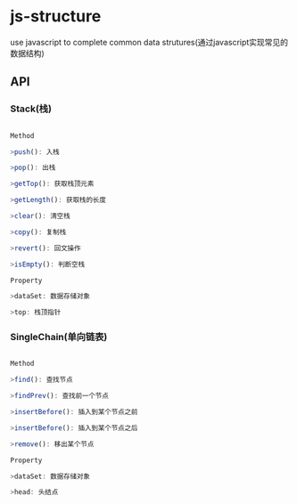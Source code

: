 js-structure
==============

 use javascript to complete common data strutures(通过javascript实现常见的数据结构)


## API

### Stack(栈)

``` javascript

Method

>push(): 入栈

>pop(): 出栈

>getTop(): 获取栈顶元素

>getLength(): 获取栈的长度

>clear(): 清空栈

>copy(): 复制栈

>revert(): 回文操作

>isEmpty(): 判断空栈

Property

>dataSet: 数据存储对象

>top: 栈顶指针

```

### SingleChain(单向链表)

``` javascript

Method

>find(): 查找节点

>findPrev(): 查找前一个节点

>insertBefore(): 插入到某个节点之前

>insertBefore(): 插入到某个节点之后

>remove(): 移出某个节点

Property

>dataSet: 数据存储对象

>head: 头结点

```
